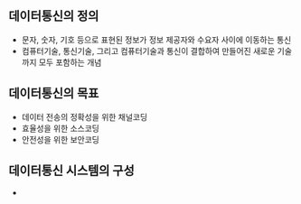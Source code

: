 ## 데이터통신의 정의

- 문자, 숫자, 기호 등으로 표현된 정보가 정보 제공자와 수요자 사이에 이동하는 통신
- 컴퓨터기술, 통신기술, 그리고 컴퓨터기술과 통신이 결합하여 만들어진 새로운 기술까지 모두 포함하는 개념

## 데이터통신의 목표

- 데이터 전송의 정확성을 위한 채널코딩
- 효율성을 위한 소스코딩
- 안전성을 위한 보안코딩

## 데이터통신 시스템의 구성

- 